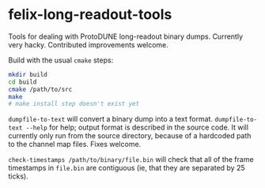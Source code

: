 # felix-long-readout-tools
Tools for dealing with ProtoDUNE long-readout binary dumps. Currently very hacky. Contributed improvements welcome.

Build with the usual `cmake` steps:

```bash
mkdir build
cd build
cmake /path/to/src
make
# make install step doesn't exist yet
```

`dumpfile-to-text` will convert a binary dump into a text format. `dumpfile-to-text --help` for help; output format is described in the source code. It will currently only run from the source directory, because of a hardcoded path to the channel map files. Fixes welcome.

`check-timestamps /path/to/binary/file.bin` will check that all of the frame timestamps in `file.bin` are contiguous (ie, that they are separated by 25 ticks).
